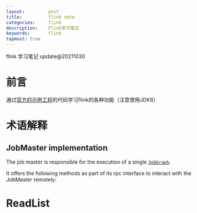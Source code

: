 ```yaml
---
layout:     	post
title:      	flink note
categories: 	flink 
description:   	Flink学习笔记
keywords: 		flink 
topmost: true
---
```


flink 学习笔记 					update@20211030

# 前言

通过[官方的示例工程](https://codeload.github.com/apache/flink/zip/refs/heads/master)的代码学习flink的各种功能（注意使用JDK8）


# 术语解释

##  JobMaster implementation

The job master is responsible for the execution of a single [`JobGraph`](https://ci.apache.org/projects/flink/flink-docs-release-1.7/api/java/org/apache/flink/runtime/jobgraph/JobGraph.html).

It offers the following methods as part of its rpc interface to interact with the JobMaster remotely:



# ReadList

